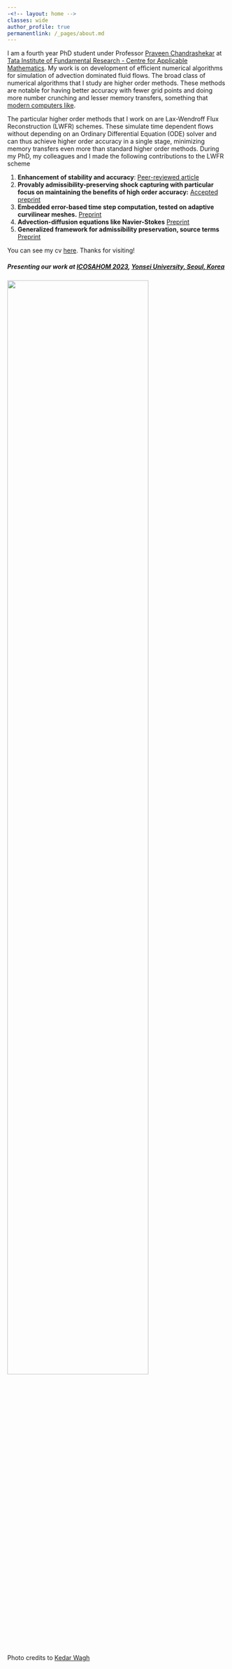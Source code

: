 ```yaml
---
-<!-- layout: home -->
classes: wide
author_profile: true
permanentlink: /_pages/about.md
---
```

I am a fourth year PhD student under Professor [Praveen Chandrashekar](https://cpraveen.github.io) at [Tata Institute of Fundamental Research - Centre for Applicable Mathematics](https://www.math.tifrbng.res.in/). My work is on development of efficient numerical algorithms for simulation of advection dominated fluid flows. The broad class of numerical algorithms that I study are higher order methods. These methods are notable for having better accuracy with fewer grid points and doing more number crunching and lesser memory transfers, something that [modern computers like](https://www.sciencedirect.com/science/article/pii/S0010465514002549).

The particular higher order methods that I work on are Lax-Wendroff Flux Reconstruction (LWFR) schemes. These simulate time dependent flows without depending on an Ordinary Differential Equation (ODE) solver and can thus achieve higher order accuracy in a single stage, minimizing memory transfers even more than standard higher order methods. During my PhD, my colleagues and I made the following contributions to the LWFR scheme
1. **Enhancement of stability and accuracy**: [Peer-reviewed article](https://www.sciencedirect.com/science/article/pii/S0021999122004855)
2. **Provably admissibility-preserving shock capturing with particular focus on maintaining the benefits of high order accuracy:**  [Accepted preprint](https://arxiv.org/abs/2305.10781)
3. **Embedded error-based time step computation, tested on adaptive curvilinear meshes.**  [Preprint](https://arxiv.org/abs/2402.11926)
4. **Advection-diffusion equations like Navier-Stokes** [Preprint](https://arxiv.org/abs/2402.12669)
5. **Generalized framework for admissibility preservation, source terms** [Preprint](https://arxiv.org/abs/2402.01442)

You can see my cv [here](cv/cv.pdf). Thanks for visiting!
##### Presenting our work at [ICOSAHOM 2023](https://icosahom2023.org/), [Yonsei University, Seoul, Korea](https://www.yonsei.ac.kr/en_sc/index.jsp)
<img src="assets/icosahom.png" width="80%"/>

Photo credits to [Kedar Wagh](https://kedarswagh.github.io/)
